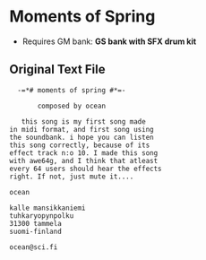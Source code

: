 # Moments of Spring

* Requires GM bank: **GS bank with SFX drum kit**

## Original Text File
```
  -=*# moments of spring #*=-

       composed by ocean

   this song is my first song made
in midi format, and first song using
the soundbank. i hope you can listen
this song correctly, because of its
effect track n:o 10. I made this song
with awe64g, and I think that atleast
every 64 users should hear the effects
right. If not, just mute it....

ocean

kalle mansikkaniemi
tuhkaryopynpolku
31300 tammela
suomi-finland

ocean@sci.fi
```
